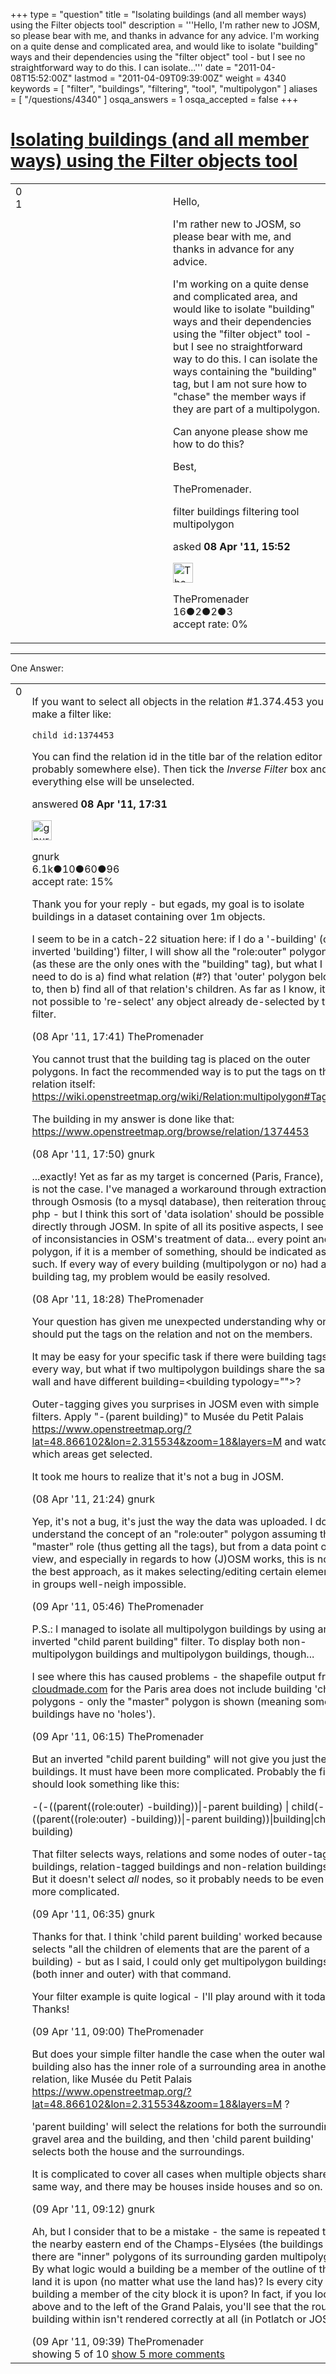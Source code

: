 +++
type = "question"
title = "Isolating buildings (and all member ways) using the Filter objects tool"
description = '''Hello, I&#x27;m rather new to JOSM, so please bear with me, and thanks in advance for any advice. I&#x27;m working on a quite dense and complicated area, and would like to isolate &quot;building&quot; ways and their dependencies using the &quot;filter object&quot; tool - but I see no straightforward way to do this. I can isolate...'''
date = "2011-04-08T15:52:00Z"
lastmod = "2011-04-09T09:39:00Z"
weight = 4340
keywords = [ "filter", "buildings", "filtering", "tool", "multipolygon" ]
aliases = [ "/questions/4340" ]
osqa_answers = 1
osqa_accepted = false
+++

<div class="headNormal">

# [Isolating buildings (and all member ways) using the Filter objects tool](/questions/4340/isolating-buildings-and-all-member-ways-using-the-filter-objects-tool)

</div>

<div id="main-body">

<div id="askform">

<table id="question-table" style="width:100%;">
<colgroup>
<col style="width: 50%" />
<col style="width: 50%" />
</colgroup>
<tbody>
<tr>
<td style="width: 30px; vertical-align: top"><div class="vote-buttons">
<span id="post-4340-upvote" class="ajax-command post-vote up" rel="nofollow" title="I like this post (click again to cancel)"> </span>
<div id="post-4340-score" class="post-score" title="current number of votes">
0
</div>
<span id="post-4340-downvote" class="ajax-command post-vote down" rel="nofollow" title="I dont like this post (click again to cancel)"> </span> <span id="favorite-mark" class="ajax-command favorite-mark" rel="nofollow" title="mark/unmark this question as favorite (click again to cancel)"> </span>
<div id="favorite-count" class="favorite-count">
1
</div>
</div></td>
<td><div id="item-right">
<div class="question-body">
<p>Hello,</p>
<p>I'm rather new to JOSM, so please bear with me, and thanks in advance for any advice.</p>
<p>I'm working on a quite dense and complicated area, and would like to isolate "building" ways and their dependencies using the "filter object" tool - but I see no straightforward way to do this. I can isolate the ways containing the "building" tag, but I am not sure how to "chase" the member ways if they are part of a multipolygon.</p>
<p>Can anyone please show me how to do this?</p>
<p>Best,</p>
<p>ThePromenader.</p>
</div>
<div id="question-tags" class="tags-container tags">
<span class="post-tag tag-link-filter" rel="tag" title="see questions tagged &#39;filter&#39;">filter</span> <span class="post-tag tag-link-buildings" rel="tag" title="see questions tagged &#39;buildings&#39;">buildings</span> <span class="post-tag tag-link-filtering" rel="tag" title="see questions tagged &#39;filtering&#39;">filtering</span> <span class="post-tag tag-link-tool" rel="tag" title="see questions tagged &#39;tool&#39;">tool</span> <span class="post-tag tag-link-multipolygon" rel="tag" title="see questions tagged &#39;multipolygon&#39;">multipolygon</span>
</div>
<div id="question-controls" class="post-controls">
&#10;</div>
<div class="post-update-info-container">
<div class="post-update-info post-update-info-user">
<p>asked <strong>08 Apr '11, 15:52</strong></p>
<img src="https://secure.gravatar.com/avatar/52a6a6b11937c74b955186933f651b8c?s=32&amp;d=identicon&amp;r=g" class="gravatar" width="32" height="32" alt="ThePromenader&#39;s gravatar image" />
<p><span>ThePromenader</span><br />
<span class="score" title="16 reputation points">16</span><span title="2 badges"><span class="badge1">●</span><span class="badgecount">2</span></span><span title="2 badges"><span class="silver">●</span><span class="badgecount">2</span></span><span title="3 badges"><span class="bronze">●</span><span class="badgecount">3</span></span><br />
<span class="accept_rate" title="Rate of the user&#39;s accepted answers">accept rate:</span> <span title="ThePromenader has no accepted answers">0%</span></p>
</div>
</div>
<div id="comments-container-4340" class="comments-container">
&#10;</div>
<div id="comment-tools-4340" class="comment-tools">
&#10;</div>
<div class="clear">
&#10;</div>
<div id="comment-4340-form-container" class="comment-form-container">
&#10;</div>
<div class="clear">
&#10;</div>
</div></td>
</tr>
</tbody>
</table>

------------------------------------------------------------------------

<div class="tabBar">

<span id="sort-top"></span>

<div class="headQuestions">

One Answer:

</div>

</div>

<span id="4341"></span>

<div id="answer-container-4341" class="answer">

<table style="width:100%;">
<colgroup>
<col style="width: 50%" />
<col style="width: 50%" />
</colgroup>
<tbody>
<tr>
<td style="width: 30px; vertical-align: top"><div class="vote-buttons">
<span id="post-4341-upvote" class="ajax-command post-vote up" rel="nofollow" title="I like this post (click again to cancel)"> </span>
<div id="post-4341-score" class="post-score" title="current number of votes">
0
</div>
<span id="post-4341-downvote" class="ajax-command post-vote down" rel="nofollow" title="I dont like this post (click again to cancel)"> </span>
</div></td>
<td><div class="item-right">
<div class="answer-body">
<p>If you want to select all objects in the relation #1.374.453 you make a filter like:</p>
<pre><code>child id:1374453</code></pre>
<p>You can find the relation id in the title bar of the relation editor (and probably somewhere else). Then tick the <em>Inverse Filter</em> box and everything else will be unselected.</p>
</div>
<div class="answer-controls post-controls">
&#10;</div>
<div class="post-update-info-container">
<div class="post-update-info post-update-info-user">
<p>answered <strong>08 Apr '11, 17:31</strong></p>
<img src="https://secure.gravatar.com/avatar/c2a980da3fdfa1ee2659ad70d1e21f31?s=32&amp;d=identicon&amp;r=g" class="gravatar" width="32" height="32" alt="gnurk&#39;s gravatar image" />
<p><span>gnurk</span><br />
<span class="score" title="6114 reputation points"><span>6.1k</span></span><span title="10 badges"><span class="badge1">●</span><span class="badgecount">10</span></span><span title="60 badges"><span class="silver">●</span><span class="badgecount">60</span></span><span title="96 badges"><span class="bronze">●</span><span class="badgecount">96</span></span><br />
<span class="accept_rate" title="Rate of the user&#39;s accepted answers">accept rate:</span> <span title="gnurk has 18 accepted answers">15%</span></p>
</div>
</div>
<div id="comments-container-4341" class="comments-container">
<span id="4342"></span>
<div id="comment-4342" class="comment">
<div id="post-4342-score" class="comment-score">
&#10;</div>
<div class="comment-text">
<p>Thank you for your reply - but egads, my goal is to isolate buildings in a dataset containing over 1m objects.</p>
<p>I seem to be in a catch-22 situation here: if I do a '-building' (or inverted 'building') filter, I will show all the "role:outer" polygons (as these are the only ones with the "building" tag), but what I need to do is a) find what relation (#?) that 'outer' polygon belongs to, then b) find all of that relation's children. As far as I know, it is not possible to 're-select' any object already de-selected by the filter.</p>
</div>
<div id="comment-4342-info" class="comment-info">
<span class="comment-age">(08 Apr '11, 17:41)</span> <span class="comment-user userinfo">ThePromenader</span>
</div>
</div>
<span id="4344"></span>
<div id="comment-4344" class="comment">
<div id="post-4344-score" class="comment-score">
&#10;</div>
<div class="comment-text">
<p>You cannot trust that the building tag is placed on the outer polygons. In fact the recommended way is to put the tags on the relation itself: <a href="https://wiki.openstreetmap.org/wiki/Relation:multipolygon#Tagging">https://wiki.openstreetmap.org/wiki/Relation:multipolygon#Tagging</a></p>
<p>The building in my answer is done like that: <a href="https://www.openstreetmap.org/browse/relation/1374453">https://www.openstreetmap.org/browse/relation/1374453</a></p>
</div>
<div id="comment-4344-info" class="comment-info">
<span class="comment-age">(08 Apr '11, 17:50)</span> <span class="comment-user userinfo">gnurk</span>
</div>
</div>
<span id="4345"></span>
<div id="comment-4345" class="comment">
<div id="post-4345-score" class="comment-score">
&#10;</div>
<div class="comment-text">
<p>...exactly! Yet as far as my target is concerned (Paris, France), this is not the case. I've managed a workaround through extraction through Osmosis (to a mysql database), then reiteration through php - but I think this sort of 'data isolation' should be possible directly through JOSM. In spite of all its positive aspects, I see a lot of inconsistancies in OSM's treatment of data... every point and polygon, if it is a member of something, should be indicated as such. If every way of every building (multipolygon or no) had a building tag, my problem would be easily resolved.</p>
</div>
<div id="comment-4345-info" class="comment-info">
<span class="comment-age">(08 Apr '11, 18:28)</span> <span class="comment-user userinfo">ThePromenader</span>
</div>
</div>
<span id="4349"></span>
<div id="comment-4349" class="comment">
<div id="post-4349-score" class="comment-score">
&#10;</div>
<div class="comment-text">
<p>Your question has given me unexpected understanding why one should put the tags on the relation and not on the members.</p>
<p>It may be easy for your specific task if there were building tags on every way, but what if two multipolygon buildings share the same wall and have different building=&lt;building typology=""&gt;?</p>
<p>Outer-tagging gives you surprises in JOSM even with simple filters. Apply "-(parent building)" to Musée du Petit Palais <a href="https://www.openstreetmap.org/?lat=48.866102&amp;lon=2.315534&amp;zoom=18&amp;layers=M">https://www.openstreetmap.org/?lat=48.866102&amp;lon=2.315534&amp;zoom=18&amp;layers=M</a> and watch which areas get selected.</p>
<p>It took me hours to realize that it's not a bug in JOSM.</p>
</div>
<div id="comment-4349-info" class="comment-info">
<span class="comment-age">(08 Apr '11, 21:24)</span> <span class="comment-user userinfo">gnurk</span>
</div>
</div>
<span id="4350"></span>
<div id="comment-4350" class="comment">
<div id="post-4350-score" class="comment-score">
&#10;</div>
<div class="comment-text">
<p>Yep, it's not a bug, it's just the way the data was uploaded. I do understand the concept of an "role:outer" polygon assuming the "master" role (thus getting all the tags), but from a data point of view, and especially in regards to how (J)OSM works, this is not the best approach, as it makes selecting/editing certain elements in groups well-neigh impossible.</p>
</div>
<div id="comment-4350-info" class="comment-info">
<span class="comment-age">(09 Apr '11, 05:46)</span> <span class="comment-user userinfo">ThePromenader</span>
</div>
</div>
<span id="4351"></span>
<div id="comment-4351" class="comment not_top_scorer">
<div id="post-4351-score" class="comment-score">
&#10;</div>
<div class="comment-text">
<p>P.S.: I managed to isolate all multipolygon buildings by using an inverted "child parent building" filter. To display both non-multipolygon buildings and multipolygon buildings, though...</p>
<p>I see where this has caused problems - the shapefile output from <a href="http://cloudmade.com">cloudmade.com</a> for the Paris area does not include building 'child' polygons - only the "master" polygon is shown (meaning some buildings have no 'holes').</p>
</div>
<div id="comment-4351-info" class="comment-info">
<span class="comment-age">(09 Apr '11, 06:15)</span> <span class="comment-user userinfo">ThePromenader</span>
</div>
</div>
<span id="4352"></span>
<div id="comment-4352" class="comment not_top_scorer">
<div id="post-4352-score" class="comment-score">
&#10;</div>
<div class="comment-text">
<p>But an inverted "child parent building" will not give you just the buildings. It must have been more complicated. Probably the filter should look something like this:</p>
<p>-(-((parent((role:outer) -building))|-parent building) | child(-((parent((role:outer) -building))|-parent building))|building|child building)</p>
<p>That filter selects ways, relations and some nodes of outer-tagged buildings, relation-tagged buildings and non-relation buildings. But it doesn't select <em>all</em> nodes, so it probably needs to be even more complicated.</p>
</div>
<div id="comment-4352-info" class="comment-info">
<span class="comment-age">(09 Apr '11, 06:35)</span> <span class="comment-user userinfo">gnurk</span>
</div>
</div>
<span id="4353"></span>
<div id="comment-4353" class="comment not_top_scorer">
<div id="post-4353-score" class="comment-score">
&#10;</div>
<div class="comment-text">
<p>Thanks for that. I think 'child parent building' worked because it selects "all the children of elements that are the parent of a building) - but as I said, I could only get multipolygon buildings (both inner and outer) with that command.</p>
<p>Your filter example is quite logical - I'll play around with it today. Thanks!</p>
</div>
<div id="comment-4353-info" class="comment-info">
<span class="comment-age">(09 Apr '11, 09:00)</span> <span class="comment-user userinfo">ThePromenader</span>
</div>
</div>
<span id="4354"></span>
<div id="comment-4354" class="comment not_top_scorer">
<div id="post-4354-score" class="comment-score">
&#10;</div>
<div class="comment-text">
<p>But does your simple filter handle the case when the outer wall of a building also has the inner role of a surrounding area in another relation, like Musée du Petit Palais <a href="https://www.openstreetmap.org/?lat=48.866102&amp;lon=2.315534&amp;zoom=18&amp;layers=M">https://www.openstreetmap.org/?lat=48.866102&amp;lon=2.315534&amp;zoom=18&amp;layers=M</a> ?</p>
<p>'parent building' will select the relations for both the surrounding gravel area and the building, and then 'child parent building' selects both the house and the surroundings.</p>
<p>It is complicated to cover all cases when multiple objects share the same way, and there may be houses inside houses and so on.</p>
</div>
<div id="comment-4354-info" class="comment-info">
<span class="comment-age">(09 Apr '11, 09:12)</span> <span class="comment-user userinfo">gnurk</span>
</div>
</div>
<span id="4355"></span>
<div id="comment-4355" class="comment not_top_scorer">
<div id="post-4355-score" class="comment-score">
&#10;</div>
<div class="comment-text">
<p>Ah, but I consider that to be a mistake - the same is repeated to the nearby eastern end of the Champs-Elysées (the buildings there are "inner" polygons of its surrounding garden multipolygon). By what logic would a building be a member of the outline of the land it is upon (no matter what use the land has)? Is every city building a member of the city block it is upon? In fact, if you look above and to the left of the Grand Palais, you'll see that the round building within isn't rendered correctly at all (in Potlatch or JOSM).</p>
</div>
<div id="comment-4355-info" class="comment-info">
<span class="comment-age">(09 Apr '11, 09:39)</span> <span class="comment-user userinfo">ThePromenader</span>
</div>
</div>
</div>
<div id="comment-tools-4341" class="comment-tools">
<span class="comments-showing"> showing 5 of 10 </span> <a href="#" class="show-all-comments-link">show 5 more comments</a>
</div>
<div class="clear">
&#10;</div>
<div id="comment-4341-form-container" class="comment-form-container">
&#10;</div>
<div class="clear">
&#10;</div>
</div></td>
</tr>
</tbody>
</table>

</div>

<div class="paginator-container-left">

</div>

</div>

</div>

